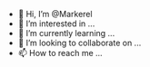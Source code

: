 - 👋 Hi, I’m @Markerel
- 👀 I’m interested in ...
- 🌱 I’m currently learning ...
- 💞️ I’m looking to collaborate on ...
- 📫 How to reach me ...

<!---
Markerel/Markerel is a ✨ special ✨ repository because its `README.md` (this file) appears on your GitHub profile.
You can click the Preview link to take a look at your changes.
--->
